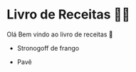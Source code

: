 # Livro de Receitas :man_cook:

Olá Bem vindo ao livro de receitas :palm_tree:

* Stronogoff de frango

* Pavê